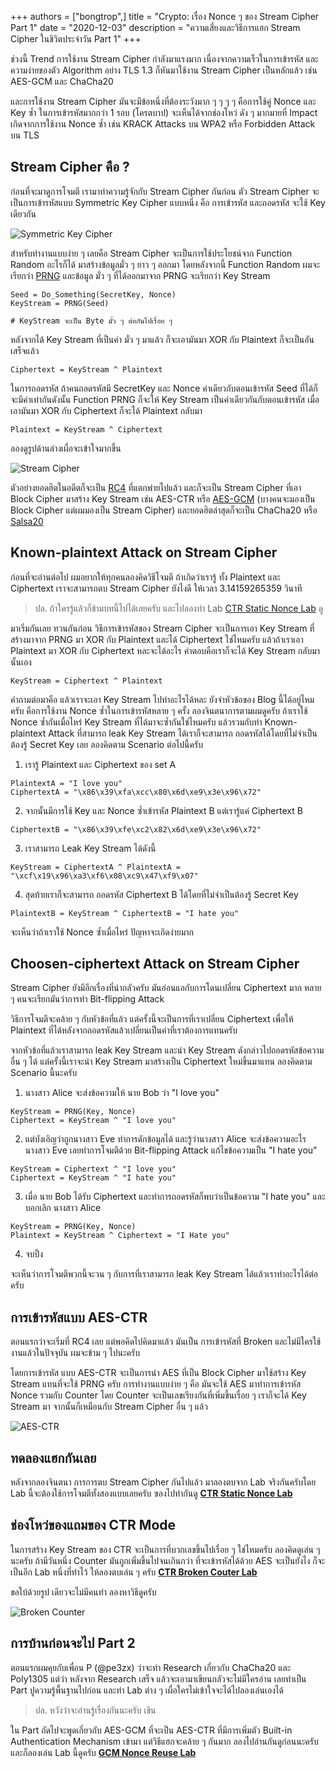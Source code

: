 +++ 
authors = ["bongtrop",]
title = "Crypto: เรื่อง Nonce ๆ ของ Stream Cipher Part 1"
date = "2020-12-03"
description = "ความเสี่ยงและวิธีการแฮก Stream Cipher ในชิวิตประจำวัน Part 1"
+++

ช่วงนี้ Trend การใช้งาน Stream Cipher กำลังมาแรงมาก เนื่องจากความเร็วในการเข้ารหัส และความง่ายของตัว Algorithm อย่าง TLS 1.3 ก็หันมาใช้งาน Stream Cipher เป็นหลักแล้ว เช่น AES-GCM และ ChaCha20 

และการใช้งาน Stream Cipher มันจะมีข้อหนึ่งที่ต้องระวังมาก ๆ ๆ ๆ ๆ คือการใช้คู่ Nonce และ Key ซ้ำ ในการเข้ารหัสมากกว่า 1 รอบ (โครตบาป) จะเห็นได้จากช่องโหว่ ดัง ๆ มากมายที่ Impact เกิดจากการใช้งาน Nonce ซ้ำ เช่น 
KRACK Attacks บน WPA2 หรือ Forbidden Attack บน TLS

## Stream Cipher คือ ?

ก่อนที่จะมาดูการโจมตี เรามาทำความรู้จักกับ Stream Cipher กันก่อน ตัว Stream Cipher จะเป็นการเข้ารหัสแบบ Symmetric Key Cipher แบบหนึ่ง คือ การเข้ารหัส และถอดรหัส จะใช้ Key เดียวกัน

![Symmetric Key Cipher](https://ggez.cc/img/symmetric_key_cipher.png)

สำหรับทำงานแบบง่าย ๆ เลยคือ Stream Cipher จะเป็นการใช้ประโยชน์จาก Function Random อะไรก็ได้ มาสร้างข้อมูลมั่ว ๆ ยาว ๆ ออกมา โดยหลังจากนี้ Function Random ผมจะเรียกว่า [PRNG](https://en.wikipedia.org/wiki/Pseudorandom_number_generator) และข้อมูล มั่ว ๆ ที่ได้ออกมาจาก PRNG จะเรียกว่า Key Stream

```
Seed = Do_Something(SecretKey, Nonce)
KeyStream = PRNG(Seed)

# KeyStream จะเป็น Byte มั้ว ๆ ต่อกันไปเรื่อย ๆ
```

หลังจากได้ Key Stream ที่เป็นค่า มั่ว ๆ มาแล้ว ก็จะเอามันมา XOR กับ Plaintext ก็จะเป็นอันเสร็จแล้ว

```
Ciphertext = KeyStream ^ Plaintext
```

ในการถอดรหัส ถ้าคนถอดรหัสมี SecretKey และ Nonce ค่าเดียวกับตอนเข้ารหัส Seed ที่ได้ก็จะมีค่าเท่ากันดังนั้น Function PRNG ก็จะให้ Key Stream เป็นค่าเดียวกันกับตอนเข้ารหัส เมื่อเอามันมา XOR กับ Ciphertext ก็จะได้ Plaintext กลับมา

```
Plaintext = KeyStream ^ Ciphertext
```

ลองดูรูปด้านล่างเผื่อจะเข้าใจมากขึ้น

![Stream Cipher](https://ggez.cc/img/stream_cipher.png)

ตัวอย่างยอดฮิตในอดีตก็จะเป็น [RC4](https://en.wikipedia.org/wiki/RC4) ที่แตกพ่ายไปแล้ว และก็จะเป็น Stream Cipher ที่เอา Block Cipher มาสร้าง Key Stream เช่น AES-CTR หรือ [AES-GCM](https://en.wikipedia.org/wiki/Galois/Counter_Mode) (บางคนจะมองเป็น Block Cipher แต่ผมมองเป็น Stream Cipher) และยอดฮิตล่าสุดก็จะเป็น ChaCha20 หรือ [Salsa20](https://en.wikipedia.org/wiki/Salsa20)

## Known-plaintext Attack on Stream Cipher

ก่อนที่จะอ่านต่อไป ผมอยากให้ทุกคนลองคิดวิธีโจมตี ถ้าเกิดว่าเรารู้ ทั้ง Plaintext และ Ciphertext เราจะสามารถตบ Stream Cipher ยังไงดี ให้เวลา 3.14159265359 วินาที

> ปล. ถ้าใครรู้แล้วก็ข้ามบทนี้ไปได้เลยครับ และไปลองทำ Lab [CTR Static Nonce Lab](https://lab.suam.wtf/lab/suam-team/ctr-static-nonce-lab) ดู

มาเริ่มกันเลย ทวนกันก่อน วิธีการเข้ารหัสของ Stream Cipher จะเป็นการเอา Key Stream ที่สร้างมาจาก PRNG มา XOR กับ Plaintext และได้ Ciphertext ใช่ไหมครับ แล้วถ้าเราเอา Plaintext มา XOR กับ Ciphertext หละจะได้อะไร คำตอบคือเราก็จะได้ Key Stream กลับมานั้นเอง

```
KeyStream = Ciphertext ^ Plaintext
```

คำถามต่อมาคือ แล้วเราจะเอา Key Stream ไปทำอะไรได้หละ ยังจำหัวข้อของ Blog นี้ได้อยู่ไหมครับ คือการใช้งาน Nonce ซ้ำในการเข้ารหัสหลาย ๆ ครั้ง ลองจินตนาการตามผมดูครับ ถ้าเราใช้ Nonce ซ้ำกันเมื่อไหร่ Key Stream ที่ได้มาจะซ้ำกันใช่ไหมครับ แล้วรวมกับท่า Known-plaintext Attack ที่สามารถ leak Key Stream ได้เราก็จะสามารถ ถอดรหัสได้โดยที่ไม่จำเป็นต้องรู้ Secret Key เลย ลองคิดตาม Scenario ต่อไปนี้ครับ

1. เรารู้ Plaintext และ Ciphertext ของ set A
```
PlaintextA = "I love you"
CiphertextA = "\x86\x39\xfa\xcc\x80\x6d\xe9\x3e\x96\x72"
```

2. จากนั้นมีการใช้ Key และ Nonce ซ้ำเข้ารหัส Plaintext B แต่เรารู้แค่ Ciphertext B
```
CiphertextB = "\x86\x39\xfe\xc2\x82\x6d\xe9\x3e\x96\x72"
```

3. เราสามารถ Leak Key Stream ได้ดังนี้
```
KeyStream = CiphertextA ^ PlaintextA = "\xcf\x19\x96\xa3\xf6\x08\xc9\x47\xf9\x07"
```

4. สุดท้ายเราก็จะสามารถ ถอดรหัส Ciphertext B ได้โดยที่ไม่จำเป็นต้องรู้ Secret Key
```
PlaintextB = KeyStream ^ CiphertextB = "I hate you"
```

จะเห็นว่าถ้าเราใช้ Nonce ซ้ำเมื่อไหร่ ปัญหาจะเกิดง่ายมาก

## Choosen-ciphertext Attack on Stream Cipher

Stream Cipher ยังมีอีกเรื่องที่น่ากลัวครับ มันอ่อนแอกับการโดนเปลี่ยน Ciphertext มาก หลาย ๆ คนจะเรียกมันว่าการทำ Bit-flipping Attack 

วิธีการโจมตีจะคล้าย ๆ กับหัวข้อที่แล้ว แต่ครั้งนี้จะเป็นการที่เราเปลี่ยน Ciphertext เพื่อให้ Plaintext ที่ได้หลังจากถอดรหัสแล้วเปลี่ยนเป็นค่าที่เราต้องการแทนครับ 

จากหัวข้อที่แล้วเราสามารถ leak Key Stream และนำ Key Stream ดังกล่าวไปถอดรหัสข้อความอื่น ๆ ได้ แต่ครั้งนี้เราจะนำ Key Stream มาสร้างเป็น Ciphertext ใหม่ขึ้นมาแทน ลองคิดตาม Scenario นี้นะครับ

1. นางสาว Alice จะส่งข้อความให้ นาย Bob ว่า "I love you"
```
KeyStream = PRNG(Key, Nonce)
Ciphertext = KeyStream ^ "I love you"
```

2. แต่บังเอิญว่าถูกนางสาว Eve ทำการดักข้อมูลได้ และรู้ว่านางสาว Alice จะส่งข้อความอะไร นางสาว Eve เลยทำการโจมตีด้วย Bit-flipping Attack แก้ไขข้อความเป็น "I hate you"
```
KeyStream = Ciphertext ^ "I love you"
Ciphertext = KeyStream ^ "I hate you"
```

3. เมื่อ นาย Bob ได้รับ Ciphertext และทำการถอดรหัสก็พบว่าเป็นข้อความ "I hate you" และบอกเลิก นางสาว Alice
```
KeyStream = PRNG(Key, Nonce)
Plaintext = KeyStream ^ Ciphertext = "I Hate you"
```

4. จบปิ้ง

จะเห็นว่าการโจมตีพวกนี้จะวน ๆ กับการที่เราสามารถ leak Key Stream ได้แล้วเราทำอะไรได้ต่อครับ

## การเข้ารหัสแบบ AES-CTR

ตอนแรกว่าจะเริ่มที่ RC4 เลย แต่พอคิดไปคิดมาแล้ว มันเป็น การเข้ารหัสที่ Broken และไม่มีใครใช้งานแล้วในปัจจุบัน ผมจะข้าม ๆ ไปนะครับ

โดยการเข้ารหัส แบบ AES-CTR จะเป็นการนำ AES ที่เป็น Block Cipher มาใช้สร้าง Key Stream แทนที่จะใช้ PRNG ครับ การทำงานแบบง่าย ๆ คือ มันจะใช้ AES มาทำการเข้ารหัส Nonce รวมกับ Counter โดย Counter จะเป็นเลขเรียงกันที่เพิ่มขึ้นเรื่อย ๆ เราก็จะได้ Key Stream มา จากนั้นก็เหมือนกับ Stream Cipher อื่น ๆ แล้ว

![AES-CTR](https://ggez.cc/img/aes_ctr.png)

## ทดลองแฮกกันเลย

หลังจากลองจินตนา การการตบ Stream Cipher กันไปแล้ว มาลองตบจาก Lab จริงกันครับโดย Lab นี้จะต้องใช้การโจมตีทั้งสองแบบเลยครับ ฃองไปทำกันดู **[CTR Static Nonce Lab](https://lab.suam.wtf/lab/suam-team/ctr-static-nonce-lab)**

## ช่องโหว่ของแถมของ CTR Mode

ในการสร้าง Key Stream ของ CTR จะเป็นการที่บวกเลขขึ้นไปเรื่อย ๆ ใช่ไหมครับ ลองคิดดูเล่น ๆ นะครับ ถ้ามีวันหนึ่ง Counter มันถูกเพิ่มขึ้นไปจนเกินกว่า ที่จะเข้ารหัสได้ด้วย AES จะเป็นยังไง ก็จะเป็นอีก Lab หนึ่งที่ทำไว้ ให้ลองตบเล่น ๆ ครับ **[CTR Broken Couter Lab](https://lab.suam.wtf/lab/suam-team/ctr-broken-couter-lab)**

ขอใบ้ด้วยรูป เดียวจะไม่มีคนทำ ลองหาวิธีดูครับ

![Broken Counter](https://ggez.cc/img/broken_counter.png)

## การบ้านก่อนจะไป Part 2

ตอนแรกผมคุยกับเพื่อน P (@pe3zx) ว่าจะทำ Research เกี่ยวกับ ChaCha20 และ Poly1305 แต่ว่า หลังจาก Research เสร็จ แล้วจะเอามาเขียนกลัวจะไม่มีใครอ่าน เลยทำเป็น Part ปูความรู้พื้นฐานไปก่อน และทำ Lab ต่าง ๆ เผื่อใครไม่เข้าใจจะได้ไปลองเล่นเองได้

> ปล. หวังว่าจะอ่านรู้เรื่องกันนะครับ เขิน

ใน Part ถัดไปจะพูดเกี่ยวกับ AES-GCM ที่จะเป็น AES-CTR ที่มีการเพิ่มตัว Built-in Authentication Mechanism เข้ามา แต่วิธีแฮกจะคล้าย ๆ กันมาก ลองไปอ่านกันดูก่อนนะครับ และก็ลองเล่น Lab นี้ดูครับ **[GCM Nonce Reuse Lab](https://lab.suam.wtf/lab/suam-team/gcm-nonce-reuse-lab)**
